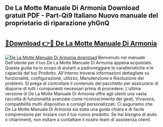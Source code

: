 ## De La Motte Manuale Di Armonia Download gratuit PDF - Part-Qi9 Italiano Nuovo manuale del proprietario di riparazione yhGnQ

# <h2><a href="http://dfh33lp.blite.top/?on=De+La+Motte+Manuale+Di+Armonia">🔗Download 👉🔴 De La Motte Manuale Di Armonia</a></h2>

[![De La Motte Manuale Di Armonia download](https://i.imgur.com/lujVjoI.png)](http://dfh33lp.blite.top/?on=De+La+Motte+Manuale+Di+Armonia)
Benvenuto nel manuale Dell'utente per il tuo De La Motte Manuale Di Armonia appena acquistato. Questa guida ha lo scopo di aiutarti a padroneggiare le caratteristiche e le capacità del tuo Prodotto. All'interno troverai informazioni dettagliate su funzionalità, configurazione, utilizzo, Manutenzione e Risoluzione dei problemi. Si prega di controllare il contenuto del pacchetto per assicurarsi di disporre di tutti i componenti necessari prima di procedere. L'ultima versione di De La Motte Manuale Di Armonia offre agli utenti una vasta raccolta di funzionalità avanzate come riconoscimento dei gesti, Vivavoce, compatibilità multi-dispositivo e consigli personalizzati. Ci auguriamo che De La Motte Manuale Di Armonia sia stata una guida chiara e di facile comprensione per iniziare con il tuo nuovo prodotto. Se hai bisogno di aiuto o chiarimenti, non esitare a contattare il nostro team di assistenza clienti.
